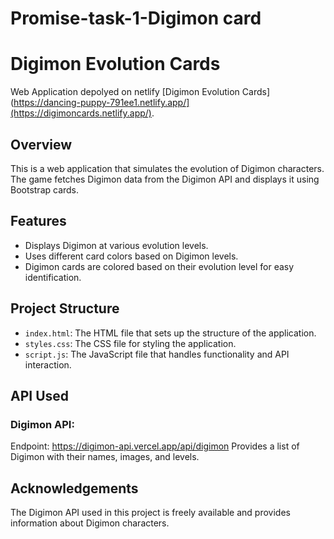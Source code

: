 # Promise-task-1-Digimon card
# Digimon Evolution Cards
Web Application depolyed on netlify [Digimon Evolution Cards](https://dancing-puppy-791ee1.netlify.app/](https://digimoncards.netlify.app/).


## Overview

This is a web application that simulates the evolution of Digimon characters. The game fetches Digimon data from the Digimon API and displays it using Bootstrap cards.

## Features

- Displays Digimon at various evolution levels.
- Uses different card colors based on Digimon levels.
- Digimon cards are colored based on their evolution level for easy identification.

## Project Structure

- `index.html`: The HTML file that sets up the structure of the application.
- `styles.css`: The CSS file for styling the application.
- `script.js`: The JavaScript file that handles functionality and API interaction.
  
## API Used
### Digimon API:
Endpoint: https://digimon-api.vercel.app/api/digimon
Provides a list of Digimon with their names, images, and levels.

## Acknowledgements
The Digimon API used in this project is freely available and provides information about Digimon characters.


